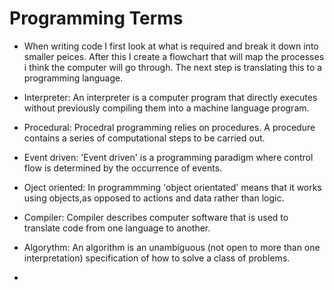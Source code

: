 # Programming Terms

- When writing code I first look at what is required and break it down into smaller peices. After this I create a flowchart that will map the processes i think the computer will go through. The next step is translating this to a programming language.

- Interpreter: An interpreter is a computer program that directly executes without previously compiling them into a machine language program.

- Procedural: Procedral programming relies on procedures. A procedure contains a series of computational steps to be carried out.

- Event driven: 'Event driven' is a programming paradigm where control flow is determined by the occurrence of events.

- Oject oriented: In programmming 'object orientated' means that it works using objects,as opposed to actions and data rather than logic.

- Compiler: Compiler describes computer software that is used to translate code from one language to another.

- Algorythm: An algorithm is an unambiguous (not open to more than one interpretation) specification of how to solve a class of problems.

-

